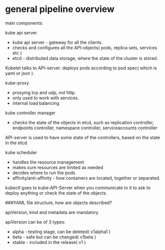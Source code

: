 general pipeline overview
=========================

main components:

kube api server

- kube api server - gateway for all the clients. 
- checks and configures all the API-objects( pods, replica sets, services etc )
- etcd - distributed data storage, where the state of the cluster is stored.

Kubelet talks to API-server. deploys pods according to pod spec( which is yaml or json ).

kube-proxy

- proxying tcp and udp, not http.
- only used to work with services.
- internal load balancing

kube controller manager

- checks the state of the objects in etcd, such as
 replication controller, endpoints controller, namespace controller, serviceaccounts controller

API-server is used to have some state of the controllers, based on the state in the etcd.

kube scheduler

- handles the resource management
- makes sure resources are limited as needed
- decides where to run the pods
- affinity/anti-affinity - how containers are located, together or separated.


kubectl goes to kube-API-Server when you communicate to it to ask to deploy anything or check the state of the objects.

###YAML file structure, how are objects described?

apiVersion, kind and metadata are mandatory

apiVersion can be of 3 types:

- alpha - testing stage, can be deleted( v1alpha1 )
- beta - safe but can be changed( v1beta )
- stable - included in the release( v1 )

